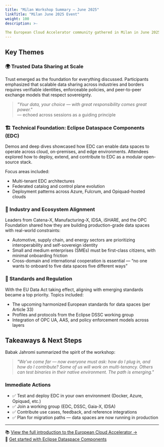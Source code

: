 ```yaml
---
title: "Milan Workshop Summary – June 2025"
linkTitle: "Milan June 2025 Event"
weight: 100
description: >-
     
The European Cloud Accelerator community gathered in Milan in June 2025 for a multi-day workshop focused on advancing the vision of open, sovereign, and interoperable data spaces. The event brought together cloud providers, industrial data experts, open-source contributors, and policymakers to align efforts and accelerate progress across the ecosystem.
---
```


## Key Themes

### 🌍 Trusted Data Sharing at Scale
Trust emerged as the foundation for everything discussed. Participants emphasized that scalable data sharing across industries and borders requires verifiable identities, enforceable policies, and peer-to-peer exchange models that respect sovereignty.

> _"Your data, your choice — with great responsibility comes great power."_  
> — echoed across sessions as a guiding principle

### 🏗️ Technical Foundation: Eclipse Dataspace Components (EDC)
Demos and deep dives showcased how EDC can enable data spaces to operate across cloud, on-premises, and edge environments. Attendees explored how to deploy, extend, and contribute to EDC as a modular open-source stack.

Focus areas included:
- Multi-tenant EDC architectures
- Federated catalog and control plane evolution
- Deployment patterns across Azure, Fulcrum, and Opiquad-hosted clouds

### 🤝 Industry and Ecosystem Alignment
Leaders from Catena-X, Manufacturing-X, IDSA, iSHARE, and the OPC Foundation shared how they are building production-grade data spaces with real-world constraints:
- Automotive, supply chain, and energy sectors are prioritizing interoperability and self-sovereign identity
- Small and medium enterprises (SMEs) must be first-class citizens, with minimal onboarding friction
- Cross-domain and international cooperation is essential — “no one wants to onboard to five data spaces five different ways”

### 🧱 Standards and Regulation
With the EU Data Act taking effect, aligning with emerging standards became a top priority. Topics included:
- The upcoming harmonized European standards for data spaces (per Article 33)
- Profiles and protocols from the Eclipse DSSC working group
- Integration of OPC UA, AAS, and policy enforcement models across layers

## Takeaways & Next Steps

Babak Jahromi summarized the spirit of the workshop:

> _"We’ve come far — now everyone must ask: how do I plug in, and how do I contribute? Some of us will work on multi-tenancy. Others can test binaries in their native environment. The path is emerging."_

### Immediate Actions
- ✅ Test and deploy EDC in your own environment (Docker, Azure, Opiquad, etc.)
- ✅ Join a working group (EDC, DSSC, Gaia-X, IDSA)
- ✅ Contribute use cases, feedback, and reference integrations
- ✅ Plan for migration paths — data spaces are now running in production

---

📚 [View the full introduction to the European Cloud Accelerator →](./introduction)  
🔗 [Get started with Eclipse Dataspace Components](https://github.com/eclipse-edc)

